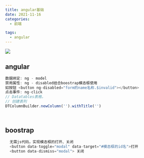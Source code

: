 ```yaml
---
title: angular基础
date: 2021-11-16
categories:
  - 前端

tags:
  - angular
---
```


![](https://cdn.jsdelivr.net/gh/levidc/blogImg/img/32.jpg)

<!-- more -->

## angular

```js
数据绑定: ng - model
禁用属性: ng - disabled结合boostrap模态框使用
如按钮 <button ng-disabled="form的name名称.$invalid"></button>
点击事件: ng-click
// Datatables表格，
// 创建表列
DTColumnBuilder.newColumn('').withTitle('')




```

## boostrap

```js
  无需js代码，实现模态框的打开、关闭
  <button data-toggle="modal" data-target="#模态框的id名">打开
  <button data-dismiss="modal"> 关闭

```
